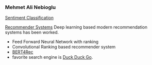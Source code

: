 
### Mehmet Ali Nebioglu
[Sentiment Classification](https://github.com/malinphy/Google_bert/blob/main/imdb_sentiment.ipynb)

[Recommender Systems](https://github.com/malinphy/recommender_sys)
Deep learning based modern recommendation systems has been worked. 
- Feed Forward Neural Network with ranking 
- Convolutional Ranking based recommender system
- [BERT4Rec](https://github.com/malinphy/recommender_sys/tree/main/BERT4Rec)
- favorite search engine is [Duck Duck Go](https://duckduckgo.com "The best search engine for privacy").

